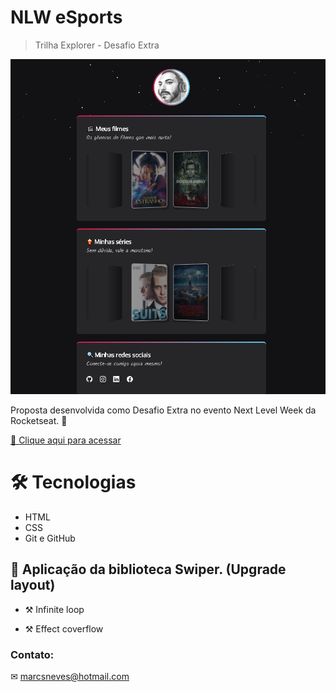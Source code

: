 
# NLW eSports


> Trilha Explorer - Desafio Extra

![preview](./preview/preview.png)


Proposta desenvolvida como Desafio Extra no evento Next Level Week da Rocketseat. 🚀


[🔗 Clique aqui para acessar](https://marcelosnows.github.io/nlw-esports-desafio-extra/
)


# 🛠 Tecnologias

*   HTML
*   CSS
*   Git e GitHub

## 📌 Aplicação da biblioteca Swiper. (Upgrade layout)

* ⚒ Infinite loop 

* ⚒ Effect coverflow   
    


### Contato:

✉ marcsneves@hotmail.com